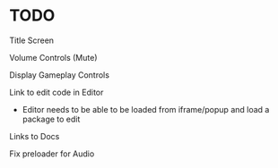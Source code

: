 TODO
====

Title Screen

Volume Controls (Mute)

Display Gameplay Controls

Link to edit code in Editor
- Editor needs to be able to be loaded from iframe/popup and load a package to edit

Links to Docs

Fix preloader for Audio

